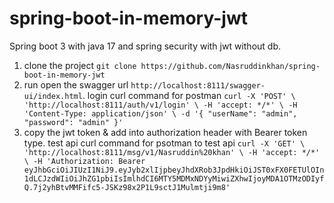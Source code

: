 # spring-boot-in-memory-jwt
Spring boot 3 with java 17 and spring security with jwt without db.

1. clone the project `git clone https://github.com/Nasruddinkhan/spring-boot-in-memory-jwt`
2. run open the swagger url `http://localhost:8111/swagger-ui/index.html`. login curl command for postman `curl -X 'POST' \
   'http://localhost:8111/auth/v1/login' \
   -H 'accept: */*' \
   -H 'Content-Type: application/json' \
   -d '{
   "userName": "admin",
   "password": "admin"
   }'`
3. copy the jwt token & add into authorization header with Bearer token type. test api curl command for psotman to test api `curl -X 'GET' \
   'http://localhost:8111/msg/v1/Nasruddin%20khan' \
   -H 'accept: */*' \
   -H 'Authorization: Bearer eyJhbGciOiJIUzI1NiJ9.eyJyb2xlIjpbeyJhdXRob3JpdHkiOiJST0xFX0FETUlOIn1dLCJzdWIiOiJhZG1pbiIsImlhdCI6MTY5MDMxNDYyMiwiZXhwIjoyMDA1OTMzODIyfQ.7j2yhBtvMMFifc5-JSKz98x2P1L9sctJ1Mulmtji9m8'`
